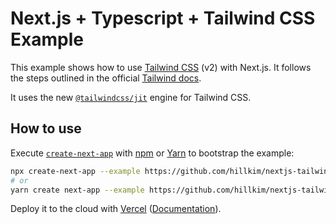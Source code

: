 # Next.js + Typescript + Tailwind CSS  Example

This example shows how to use [Tailwind CSS](https://tailwindcss.com/) (v2) with Next.js. It follows the steps outlined in the official [Tailwind docs](https://tailwindcss.com/docs/guides/nextjs).

It uses the new [`@tailwindcss/jit`](https://github.com/tailwindlabs/tailwindcss-jit) engine for Tailwind CSS.


## How to use

Execute [`create-next-app`](https://github.com/vercel/next.js/tree/canary/packages/create-next-app) with [npm](https://docs.npmjs.com/cli/init) or [Yarn](https://yarnpkg.com/lang/en/docs/cli/create/) to bootstrap the example:

```bash
npx create-next-app --example https://github.com/hillkim/nextjs-tailwind-typescript-starter my-app
# or
yarn create next-app --example https://github.com/hillkim/nextjs-tailwind-typescript-starter my-app
```

Deploy it to the cloud with [Vercel](https://vercel.com/new?utm_source=github&utm_medium=readme&utm_campaign=next-example) ([Documentation](https://nextjs.org/docs/deployment)).
